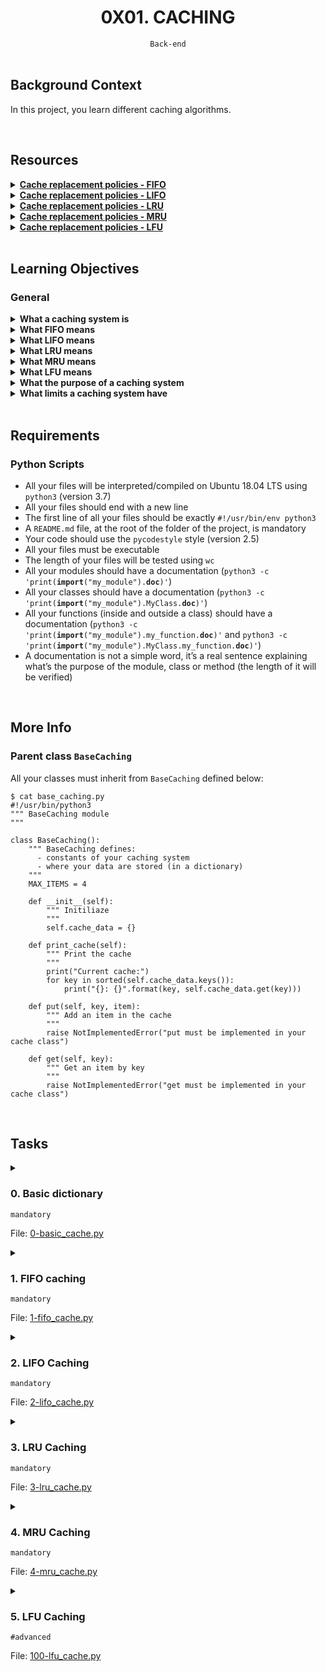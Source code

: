 <h1 align="center"><b>0X01. CACHING</b></h1>
<div align="center"><code>Back-end</code></div>

<!-- <br>
<hr>
<h3><a href=>Notes</a></h3>
<hr> -->


<!--==================================================-->
<br>

## Background Context
In this project, you learn different caching algorithms. 


<!--==================================================-->
<br>

## Resources
<details>
<summary><b><a href="https://en.wikipedia.org/wiki/Cache_replacement_policies#First_In_First_Out_%28FIFO%29">Cache replacement policies - FIFO</a></b></summary><br>


<br><p align="center">※※※※※※※※※※※※</p><br>
</details>


<details>
<summary><b><a href="https://en.wikipedia.org/wiki/Cache_replacement_policies#Last_In_First_Out_%28LIFO%29">Cache replacement policies - LIFO</a></b></summary><br>


<br><p align="center">※※※※※※※※※※※※</p><br>
</details>


<details>
<summary><b><a href="https://en.wikipedia.org/wiki/Cache_replacement_policies#Least_Recently_Used_%28LRU%29">Cache replacement policies - LRU</a></b></summary><br>


<br><p align="center">※※※※※※※※※※※※</p><br>
</details>


<details>
<summary><b><a href="https://en.wikipedia.org/wiki/Cache_replacement_policies#Most_Recently_Used_%28MRU%29Q">Cache replacement policies - MRU</a></b></summary><br>


<br><p align="center">※※※※※※※※※※※※</p><br>
</details>


<details>
<summary><b><a href="en.wikipedia.org/wiki/Cache_replacement_policies#Least-Frequently_Used_%28LFU%29">Cache replacement policies - LFU</a></b></summary><br>


<br><p align="center">※※※※※※※※※※※※</p><br>
</details>



<!--==================================================-->
<br>

## Learning Objectives
<h3>General</h3>

<details>
<summary><b><a href=" "> </a>What a caching system is</b></summary><br>

A caching system is a mechanism for temporarily storing copies of data to reduce the time and resources required to retrieve it. The primary purpose of caching is to improve performance and efficiency by reducing latency and the load on a primary data source, such as a database or an external API.

### Example Scenario: Web Application

Consider a web application that serves dynamic content from a database. Without caching, each user request would require a query to the database, leading to high latency and significant load on the database server. By implementing a caching system, the application can store the results of common queries in memory. When a user makes a request, the application first checks the cache:

1. **Cache Hit**: If the requested data is found in the cache, it is returned immediately, resulting in faster response times and reduced load on the database.
2. **Cache Miss**: If the data is not in the cache, the application queries the database, returns the data to the user, and stores a copy in the cache for future requests.

### How a Caching System Works

1. **Cache Storage**: A cache is typically stored in fast-access memory (RAM) or on a fast-access disk. This allows for quick retrieval of data.
2. **Cache Keys**: Data is stored in the cache using a key-value pair system. The key is a unique identifier for the data, and the value is the actual data being cached.
3. **Cache Population**: Data can be added to the cache in several ways:
   - **Read-Through**: Data is fetched from the primary source and placed in the cache on the first request.
   - **Write-Through**: Data is written to both the cache and the primary data source simultaneously.
   - **Lazy Loading**: Data is only added to the cache when it is requested and not found in the cache.
4. **Cache Expiration**: Cached data is usually set to expire after a certain period to ensure that stale data is not served. This can be managed using time-to-live (TTL) settings.
5. **Cache Eviction**: When the cache reaches its storage limit, some data needs to be removed. Eviction policies determine which data is removed, such as Least Recently Used (LRU), First In First Out (FIFO), or Least Frequently Used (LFU).

### Benefits of a Caching System

1. **Improved Performance**: By storing frequently accessed data in a fast-access location, a cache reduces the time it takes to retrieve data.
2. **Reduced Load on Primary Data Source**: Caching reduces the number of requests to the primary data source, which can prevent it from becoming a bottleneck.
3. **Cost Efficiency**: For applications that rely on external services or databases, caching can reduce costs associated with data access and transfer.
4. **Scalability**: Caching can help applications scale more efficiently by handling increased loads without proportionally increasing the load on the primary data source.

### Types of Caches

1. **Memory Cache**: Stores data in RAM for fast access. Examples include Redis and Memcached.
2. **Disk Cache**: Stores data on disk when RAM is insufficient. Examples include local browser caches and disk-based caching solutions.
3. **Distributed Cache**: A cache that spans multiple servers, allowing for scalable and highly available caching. Examples include AWS ElastiCache and Apache Ignite.
4. **Application Cache**: Specific to individual applications, such as in-memory caches within a web server or client-side caches in a browser.

### Common Use Cases

- **Web Browsers**: Caching web pages, images, and scripts to reduce load times.
- **Web Applications**: Caching database query results to reduce database load.
- **Content Delivery Networks (CDNs)**: Caching static assets like images, videos, and stylesheets at edge locations to reduce latency.
- **APIs**: Caching API responses to improve response times and reduce load on the API servers.

By using caching effectively, systems can deliver faster response times, handle higher loads, and operate more cost-effectively.

<br><p align="center">※※※※※※※※※※※※</p><br>
</details>


<details>
<summary><b><a href=" "> </a>What FIFO means </b></summary><br>

FIFO stands for "First In, First Out." It is a method of organizing and manipulating data relative to time and prioritization. In the context of data structures, queue management, and caching systems, FIFO operates on the principle that the first element added (the "first in") will be the first one to be removed (the "first out").

### Key Concepts of FIFO

1. **Order of Operations**: Elements are processed in the exact order they were added. This is similar to a line of people waiting for service, where the person who arrives first is served first.
2. **Use in Data Structures**: FIFO is a fundamental principle behind queue data structures. In a queue, elements are enqueued at the back and dequeued from the front.
3. **Cache Eviction Policy**: In caching systems, a FIFO eviction policy means that when the cache is full and needs to make room for new data, it removes the oldest data (the first one that was added) to free up space.

### Applications of FIFO

1. **Queue Data Structure**:
   - **Enqueue Operation**: Adding an element to the back of the queue.
   - **Dequeue Operation**: Removing an element from the front of the queue.
   - Example: Handling tasks in a print queue where the first document sent to the printer is printed first.

2. **Scheduling and Task Management**:
   - Used in operating systems for task scheduling where the first task that arrives is executed first.
   - Example: Round-robin scheduling in CPU task management.

3. **Network Buffers**:
   - Managing data packets in network routers where packets are processed in the order they arrive.
   - Example: Buffering video streaming where data packets are played in the order they are received to ensure smooth playback.

4. **Cache Eviction**:
   - In a caching system, when new data needs to be added but the cache is full, the oldest data (first added) is evicted to make room.
   - Example: Simple caching mechanisms where the cache does not prioritize frequently accessed data but rather maintains a straightforward order of entry.

### Example of FIFO in Python

Here’s a simple example of how FIFO can be implemented using a queue in Python:

```python
from collections import deque

# Create a FIFO queue
fifo_queue = deque()

# Enqueue elements
fifo_queue.append('first')
fifo_queue.append('second')
fifo_queue.append('third')

# Dequeue elements
print(fifo_queue.popleft())  # Outputs: 'first'
print(fifo_queue.popleft())  # Outputs: 'second'
print(fifo_queue.popleft())  # Outputs: 'third'
```

In this example, elements are added to the back of the queue and removed from the front, maintaining the FIFO order.

### Benefits of FIFO

1. **Predictability**: Ensures that operations are handled in a predictable manner.
2. **Fairness**: Each element gets processed in the order it was added, preventing starvation of older elements.
3. **Simplicity**: Easy to implement and understand, making it a practical choice for many applications.

<br><p align="center">※※※※※※※※※※※※</p><br>

A `deque` (short for "double-ended queue") is a data structure that allows insertion and removal of elements from both ends, making it more flexible than a standard queue or stack. In Python, the `deque` class is part of the `collections` module and provides an efficient way to handle such operations.

### Key Features of `deque`

1. **Double-Ended Operations**: You can append and pop elements from both ends (left and right).
2. **Efficient O(1) Operations**: Most operations, such as appending and popping from either end, are O(1) time complexity.
3. **Thread-Safe**: The `deque` implementation in Python is thread-safe for appends and pops, which means it can be used safely in multi-threaded applications without the need for additional locks.

### Common Methods

- **Appending Elements**:
  - `append(x)`: Adds `x` to the right end.
  - `appendleft(x)`: Adds `x` to the left end.
  
- **Removing Elements**:
  - `pop()`: Removes and returns an element from the right end.
  - `popleft()`: Removes and returns an element from the left end.

- **Accessing Elements**:
  - `extend(iterable)`: Extends the deque by appending elements from the iterable to the right end.
  - `extendleft(iterable)`: Extends the deque by appending elements from the iterable to the left end (note that the order of elements will be reversed).

- **Other Useful Methods**:
  - `clear()`: Removes all elements from the deque.
  - `rotate(n)`: Rotates the deque `n` steps to the right. If `n` is negative, rotates to the left.
  - `maxlen`: An optional parameter that sets a maximum size for the deque. If the deque is full and new items are added, the oldest items are removed.

### Example Usage of `deque`

```python
from collections import deque

# Create a deque
d = deque()

# Append elements to the right end
d.append('a')
d.append('b')
d.append('c')
print(d)  # Outputs: deque(['a', 'b', 'c'])

# Append elements to the left end
d.appendleft('x')
d.appendleft('y')
print(d)  # Outputs: deque(['y', 'x', 'a', 'b', 'c'])

# Pop elements from the right end
print(d.pop())  # Outputs: 'c'
print(d)  # Outputs: deque(['y', 'x', 'a', 'b'])

# Pop elements from the left end
print(d.popleft())  # Outputs: 'y'
print(d)  # Outputs: deque(['x', 'a', 'b'])

# Extend the deque with an iterable from the right end
d.extend(['d', 'e', 'f'])
print(d)  # Outputs: deque(['x', 'a', 'b', 'd', 'e', 'f'])

# Extend the deque with an iterable from the left end
d.extendleft(['u', 'v', 'w'])
print(d)  # Outputs: deque(['w', 'v', 'u', 'x', 'a', 'b', 'd', 'e', 'f'])

# Rotate the deque to the right by 3 steps
d.rotate(3)
print(d)  # Outputs: deque(['d', 'e', 'f', 'w', 'v', 'u', 'x', 'a', 'b'])

# Rotate the deque to the left by 2 steps
d.rotate(-2)
print(d)  # Outputs: deque(['f', 'w', 'v', 'u', 'x', 'a', 'b', 'd', 'e'])
```

### Use Cases

1. **Queue and Stack Implementations**: `deque` can be used to implement both queues (FIFO) and stacks (LIFO) efficiently.
2. **Sliding Window**: Useful in algorithms that require a sliding window, like moving averages or max/min calculations over a range.
3. **Buffer Management**: Ideal for scenarios requiring a fixed-size buffer, like keeping the last `n` items seen.
4. **Task Scheduling**: Can be used to manage tasks where new tasks can be added and old tasks can be completed from both ends.

<br><p align="center">※※※※※※※※※※※※</p><br>
</details>


<details>
<summary><b><a href=" "> </a>What LIFO means</b></summary><br>

LIFO stands for "Last In, First Out." It is a method of organizing and manipulating data based on the principle that the last element added to the structure is the first one to be removed. This concept is commonly used in stacks, a fundamental data structure in computer science.

### Key Concepts of LIFO

1. **Order of Operations**: Elements are processed in reverse order of their addition. The most recently added element is the first to be removed.
2. **Use in Data Structures**: LIFO is the underlying principle of stack data structures. In a stack, elements are pushed onto the top and popped from the top.
3. **Cache Eviction Policy**: In caching systems, a LIFO eviction policy means that when the cache needs to remove data to make room for new data, the most recently added data is removed first.

### Applications of LIFO

1. **Stack Data Structure**:
   - **Push Operation**: Adds an element to the top of the stack.
   - **Pop Operation**: Removes and returns the element from the top of the stack.
   - **Peek Operation**: Returns the element at the top of the stack without removing it.
   - Example: Undo functionality in text editors where the most recent action is the first to be undone.

2. **Function Call Management**:
   - Used in managing function calls and recursion. The last function called is the first to return.
   - Example: Call stack in programming languages to keep track of function calls and local variables.

3. **Browser History**:
   - Maintaining the browsing history where the last visited page is the first one to be popped back.
   - Example: Navigating backward through browser history.

### Example of LIFO in Python using a Stack

Here's how you can implement a simple stack using a list in Python:

```python
# Create a stack
stack = []

# Push elements onto the stack
stack.append('first')
stack.append('second')
stack.append('third')

# Pop elements from the stack
print(stack.pop())  # Outputs: 'third'
print(stack.pop())  # Outputs: 'second'
print(stack.pop())  # Outputs: 'first'
```

In this example, elements are added to the end of the list (top of the stack) and removed from the end, maintaining the LIFO order.

### Benefits of LIFO

1. **Simplicity**: The LIFO principle is easy to understand and implement.
2. **Efficient Memory Use**: Stacks typically use memory efficiently because they don't require reordering of elements.
3. **Reversibility**: Allows for easy reversibility of actions, making it useful for undo mechanisms.

<br><p align="center">※※※※※※※※※※※※</p><br>
</details>


<details>
<summary><b><a href=" "> </a>What LRU means</b></summary><br>

LRU stands for "Least Recently Used." It is a cache eviction policy that removes the least recently used items first when the cache reaches its capacity and needs to make room for new items. The idea is that items that haven't been used recently are less likely to be used in the near future, so they are the best candidates for removal.

### Key Concepts of LRU

1. **Recency of Use**: Items are tracked based on when they were last accessed or used. The least recently accessed item is the one that gets evicted first.
2. **Cache Management**: LRU is commonly used in cache management to maintain a balance between keeping frequently accessed items readily available and evicting less important items.

### How LRU Works

1. **Tracking Usage**: The cache keeps track of the order in which items are accessed. This can be done using various data structures like linked lists combined with hash maps.
2. **Updating Access Order**: Whenever an item is accessed (read or written), it is moved to the most recently used position.
3. **Eviction**: When the cache reaches its capacity, the item that is the least recently used is evicted to make room for new items.

### Example Implementation

In Python, LRU can be implemented using the `OrderedDict` from the `collections` module, which maintains the order of items based on insertion and allows reordering.

Here's a basic example of an LRU cache:

```python
from collections import OrderedDict

class LRUCache:
    def __init__(self, capacity: int):
        self.cache = OrderedDict()
        self.capacity = capacity

    def get(self, key: int) -> int:
        if key not in self.cache:
            return -1
        # Move the accessed item to the end to show that it was recently used
        self.cache.move_to_end(key)
        return self.cache[key]

    def put(self, key: int, value: int) -> None:
        if key in self.cache:
            # Remove the old value
            del self.cache[key]
        elif len(self.cache) >= self.capacity:
            # Remove the first (least recently used) item
            self.cache.popitem(last=False)
        # Insert the item as the most recently used one
        self.cache[key] = value

# Example usage
lru_cache = LRUCache(2)
lru_cache.put(1, 1)
lru_cache.put(2, 2)
print(lru_cache.get(1))  # Outputs: 1
lru_cache.put(3, 3)      # Evicts key 2
print(lru_cache.get(2))  # Outputs: -1 (not found)
lru_cache.put(4, 4)      # Evicts key 1
print(lru_cache.get(1))  # Outputs: -1 (not found)
print(lru_cache.get(3))  # Outputs: 3
print(lru_cache.get(4))  # Outputs: 4
```

In this example, the `LRUCache` class:
- Uses an `OrderedDict` to maintain the order of elements based on their access.
- Implements the `get` method to retrieve an item and mark it as recently used.
- Implements the `put` method to add a new item, evicting the least recently used item if necessary.

### Benefits of LRU

1. **Efficient Use of Cache**: By evicting the least recently used items, LRU helps keep frequently accessed data in the cache.
2. **Improved Performance**: Reduces the likelihood of cache misses for recently accessed items, improving overall performance.
3. **Simplicity**: LRU is relatively straightforward to implement and understand compared to more complex cache eviction policies.

### Applications of LRU

1. **Web Browsers**: Caching web pages, images, and scripts so that recently accessed content is readily available.
2. **Operating Systems**: Managing the memory cache for file systems and virtual memory, ensuring that recently accessed data is kept in RAM.
3. **Databases**: Implementing LRU for query result caching to improve response times for frequently run queries.
4. **Content Delivery Networks (CDNs)**: Caching content closer to the user to reduce latency and improve load times.

<br><p align="center">※※※※※※※※※※※※</p><br>
</details>


<details>
<summary><b><a href=" "> </a>What MRU means</b></summary><br>

MRU stands for "Most Recently Used." It is a cache eviction policy that removes the most recently used items first when the cache needs to free up space. The idea behind MRU is that the most recently accessed items are less likely to be needed again in the near future, which can be useful in specific scenarios where access patterns exhibit this behavior.

### Key Concepts of MRU

1. **Recency of Use**: Items are tracked based on their most recent access. The most recently accessed item is the one that gets evicted first.
2. **Cache Management**: MRU is used in cache management to handle situations where it is beneficial to remove items that were recently accessed.

### How MRU Works

1. **Tracking Usage**: The cache keeps track of the order in which items are accessed, with a focus on the most recent accesses.
2. **Updating Access Order**: Whenever an item is accessed (read or written), it is marked as the most recently used.
3. **Eviction**: When the cache reaches its capacity, the item that is the most recently used is evicted to make room for new items.

### Example Implementation

While MRU is less common than other caching policies like LRU, it can be implemented using similar data structures. Here's a basic example of how MRU can be implemented in Python using a combination of a list and a dictionary:

```python
class MRUCache:
    def __init__(self, capacity: int):
        self.cache = {}
        self.capacity = capacity
        self.recently_used = []

    def get(self, key: int) -> int:
        if key not in self.cache:
            return -1
        # Move the accessed item to the end to show that it was recently used
        self.recently_used.remove(key)
        self.recently_used.append(key)
        return self.cache[key]

    def put(self, key: int, value: int) -> None:
        if key in self.cache:
            # Update the value and move the item to the end
            self.cache[key] = value
            self.recently_used.remove(key)
        elif len(self.cache) >= self.capacity:
            # Evict the most recently used item
            mru_key = self.recently_used.pop()
            del self.cache[mru_key]
        # Insert the item as the most recently used one
        self.cache[key] = value
        self.recently_used.append(key)

# Example usage
mru_cache = MRUCache(2)
mru_cache.put(1, 1)
mru_cache.put(2, 2)
print(mru_cache.get(1))  # Outputs: 1
mru_cache.put(3, 3)      # Evicts key 1 (most recently used)
print(mru_cache.get(2))  # Outputs: -1 (not found)
print(mru_cache.get(3))  # Outputs: 3
mru_cache.put(4, 4)      # Evicts key 3 (most recently used)
print(mru_cache.get(3))  # Outputs: -1 (not found)
print(mru_cache.get(4))  # Outputs: 4
```

In this example, the `MRUCache` class:
- Uses a dictionary (`cache`) to store key-value pairs.
- Uses a list (`recently_used`) to keep track of the order of accesses.
- Implements the `get` method to retrieve an item and update its access order.
- Implements the `put` method to add a new item and evict the most recently used item if necessary.

### Benefits of MRU

1. **Handling Specific Access Patterns**: MRU can be beneficial in scenarios where the most recently accessed items are less likely to be reused soon, such as in certain types of algorithms or data processing tasks.
2. **Predictable Eviction**: Provides a clear and predictable method for deciding which items to evict from the cache.

### Applications of MRU

MRU is not as commonly used as LRU or FIFO but can be useful in specific scenarios where the access pattern justifies its use:

1. **Data Processing**: In some data processing tasks, the most recently processed data may not need to be retained, making MRU a suitable eviction policy.
2. **Algorithmic Cache Management**: Certain algorithms might benefit from MRU when recent access patterns suggest that the most recently used data is less valuable.

<br><p align="center">※※※※※※※※※※※※</p><br>
</details>


<details>
<summary><b><a href=" "> </a>What LFU means</b></summary><br>

LFU stands for "Least Frequently Used." It is a cache eviction policy that removes the least frequently accessed items first when the cache needs to free up space. The idea behind LFU is that items that have been accessed the least number of times are less likely to be needed again in the near future, making them suitable candidates for eviction.

### Key Concepts of LFU

1. **Frequency of Access**: Items are tracked based on how often they are accessed. The least frequently accessed item is the one that gets evicted first.
2. **Cache Management**: LFU is used in cache management to maintain a balance between keeping frequently accessed items readily available and evicting less important items.

### How LFU Works

1. **Tracking Access Frequency**: The cache keeps track of how many times each item has been accessed. This can be done using various data structures such as dictionaries to count accesses.
2. **Eviction**: When the cache reaches its capacity, the item with the lowest access frequency is evicted to make room for new items.

### Example Implementation

Here’s a basic example of how LFU can be implemented in Python using a combination of dictionaries to track item values and their access frequencies:

```python
from collections import defaultdict

class LFUCache:
    def __init__(self, capacity: int):
        self.capacity = capacity
        self.cache = {}  # Stores the key-value pairs
        self.freq = defaultdict(int)  # Stores the access frequency of each key
        self.least_freq = defaultdict(list)  # Stores the keys with the same frequency
        self.min_freq = 0

    def _update(self, key: int):
        # Update the frequency of the accessed key
        freq = self.freq[key]
        self.least_freq[freq].remove(key)
        if not self.least_freq[freq]:
            if self.min_freq == freq:
                self.min_freq += 1
            del self.least_freq[freq]
        self.freq[key] += 1
        self.least_freq[freq + 1].append(key)

    def get(self, key: int) -> int:
        if key not in self.cache:
            return -1
        self._update(key)
        return self.cache[key]

    def put(self, key: int, value: int) -> None:
        if self.capacity == 0:
            return
        if key in self.cache:
            self.cache[key] = value
            self._update(key)
        else:
            if len(self.cache) >= self.capacity:
                # Evict the least frequently used item
                lfu_key = self.least_freq[self.min_freq].pop(0)
                if not self.least_freq[self.min_freq]:
                    del self.least_freq[self.min_freq]
                del self.cache[lfu_key]
                del self.freq[lfu_key]
            self.cache[key] = value
            self.freq[key] = 1
            self.min_freq = 1
            self.least_freq[1].append(key)

# Example usage
lfu_cache = LFUCache(2)
lfu_cache.put(1, 1)
lfu_cache.put(2, 2)
print(lfu_cache.get(1))  # Outputs: 1
lfu_cache.put(3, 3)      # Evicts key 2 (least frequently used)
print(lfu_cache.get(2))  # Outputs: -1 (not found)
print(lfu_cache.get(3))  # Outputs: 3
lfu_cache.put(4, 4)      # Evicts key 1 (least frequently used)
print(lfu_cache.get(1))  # Outputs: -1 (not found)
print(lfu_cache.get(3))  # Outputs: 3
print(lfu_cache.get(4))  # Outputs: 4
```

In this example, the `LFUCache` class:
- Uses a dictionary (`cache`) to store key-value pairs.
- Uses a dictionary (`freq`) to track the access frequency of each key.
- Uses a dictionary (`least_freq`) to maintain lists of keys with the same frequency.
- Implements the `get` method to retrieve an item and update its access frequency.
- Implements the `put` method to add a new item and evict the least frequently used item if necessary.

### Benefits of LFU

1. **Efficient Use of Cache**: By evicting the least frequently used items, LFU helps keep frequently accessed data in the cache.
2. **Improved Performance**: Reduces the likelihood of cache misses for frequently accessed items, improving overall performance.
3. **Fairness**: Ensures that frequently accessed items remain in the cache longer, providing a fair and balanced approach to cache management.

### Applications of LFU

1. **Database Caching**: Used in databases to keep frequently queried data in memory for quick access.
2. **Content Delivery Networks (CDNs)**: Caching popular content closer to the user to reduce latency and improve load times.
3. **Operating Systems**: Managing memory cache for file systems and virtual memory, ensuring that frequently accessed data is kept in RAM.
4. **Web Browsers**: Caching web pages, images, and scripts so that frequently accessed content is readily available.

<br><p align="center">※※※※※※※※※※※※</p><br>
</details>


<details>
<summary><b><a href=" "> </a>What the purpose of a caching system</b></summary><br>

A caching system is designed to improve the performance and efficiency of computer systems by temporarily storing copies of frequently accessed data. The primary purpose of a caching system is to reduce the time and resources required to retrieve data, thereby speeding up access and improving overall system performance. Here are some key purposes and benefits of a caching system:

### Key Purposes of a Caching System

1. **Performance Improvement**:
   - **Speed Up Data Retrieval**: Caching stores data closer to where it is needed, reducing the time it takes to access that data. This is especially important for data that is accessed frequently.
   - **Reduce Latency**: By storing copies of data in a cache, the latency involved in fetching data from a slower storage medium (like a hard drive or a remote server) is minimized.

2. **Reduce Load on Backend Systems**:
   - **Minimize Resource Usage**: Caching reduces the load on databases, servers, and other backend systems by serving data from the cache instead of querying the backend repeatedly.
   - **Scalability**: Helps systems handle more concurrent users and higher traffic volumes without requiring a proportional increase in backend resources.

3. **Improve Availability and Reliability**:
   - **Fault Tolerance**: In case of temporary backend failures or network issues, data can still be served from the cache, improving system reliability and availability.
   - **Backup for Slow or Intermittent Connections**: Caching provides a buffer for scenarios where the connection to the primary data source is slow or unreliable.

4. **Cost Efficiency**:
   - **Reduce Operational Costs**: By decreasing the load on backend systems, caching can reduce operational costs associated with data retrieval and processing.
   - **Optimize Resource Utilization**: Efficient use of caching can help optimize the utilization of system resources, leading to cost savings.

5. **User Experience**:
   - **Enhanced User Experience**: Faster data access leads to smoother and more responsive applications, improving user satisfaction and experience.
   - **Reduced Wait Times**: Users experience less waiting time for data to load, leading to a more seamless interaction with the application.

<br><p align="center">※※※※※※※※※※※※</p><br>
</details>


<details>
<summary><b><a href=" "> </a>What limits a caching system have</b></summary><br>

Caching systems, while highly beneficial for improving performance and efficiency, come with several limitations and challenges. Understanding these limitations is crucial for designing and implementing an effective caching strategy. Here are some key limitations of caching systems:

### 1. **Cache Invalidation**
- **Staleness of Data**: Cached data can become outdated if the underlying data changes. Managing cache invalidation (the process of updating or removing outdated cache entries) is complex and crucial for maintaining data consistency.
- **Consistency Issues**: Ensuring that the cache and the underlying data source remain in sync can be challenging, especially in distributed systems.

### 2. **Limited Cache Size**
- **Storage Constraints**: Caches have limited storage capacity. When the cache is full, new data requires eviction of existing data, which can lead to the eviction of data that might soon be needed again (cache thrashing).
- **Optimal Size Determination**: Determining the optimal cache size is not always straightforward and depends on the specific workload and access patterns.

### 3. **Cache Misses**
- **Cold Start**: Initially, the cache is empty, resulting in a period of cache misses until it is populated with frequently accessed data.
- **Compulsory Misses**: These occur when data is accessed for the first time and is not yet in the cache.

### 4. **Complexity in Cache Management**
- **Implementation Complexity**: Implementing an efficient caching mechanism involves complex algorithms and data structures, such as LRU (Least Recently Used), LFU (Least Frequently Used), and others.
- **Maintenance Overhead**: Regularly updating and maintaining the cache system can add overhead and complexity to the system.

### 5. **Cache Coherence in Distributed Systems**
- **Synchronization**: In distributed systems, maintaining cache coherence (ensuring all nodes have consistent data) can be challenging and requires additional synchronization mechanisms.
- **Latency and Network Overhead**: Synchronizing caches across distributed systems can introduce latency and increase network traffic.

### 6. **Resource Overhead**
- **Memory Usage**: Caching consumes additional memory resources, which might be limited, especially in environments with constrained resources.
- **Processing Overhead**: Managing the cache (e.g., updating access frequencies, handling evictions) introduces processing overhead that can impact system performance.

### 7. **Security and Privacy Concerns**
- **Sensitive Data**: Caching sensitive data can pose security risks if the cache is not properly secured. Unauthorized access to the cache can lead to data breaches.
- **Data Exposure**: Cached data might be exposed to unauthorized users if proper access controls are not implemented.

### 8. **Scalability Issues**
- **Scaling Challenges**: As the system scales, managing the cache efficiently becomes more difficult. Ensuring the cache scales appropriately with the system's demands requires careful planning and architecture.
- **Hot Spots**: Frequently accessed cache entries can become "hot spots," leading to contention and performance bottlenecks.

### 9. **Write-Through vs. Write-Back Policies**
- **Write-Through**: Every write operation goes through to the cache and the underlying data store simultaneously. This ensures data consistency but can slow down write operations.
- **Write-Back**: Write operations are initially made to the cache and only periodically written back to the underlying data store. This improves write performance but can lead to data loss or inconsistencies if the cache fails before the data is written back.

### 10. **Load Balancing**
- **Uneven Load Distribution**: In a distributed caching system, uneven load distribution can occur, where some cache nodes handle more requests than others, leading to inefficiencies.

### Example Scenario: Web Application with Inconsistent Data

Consider a web application that caches user profile data to improve response times. If a user updates their profile, the application must ensure that the cached profile data is updated or invalidated. If the cache is not properly managed, other users might see outdated profile information, leading to a poor user experience.

### Mitigating Cache Limitations

To mitigate these limitations, consider the following strategies:
- **Implement Effective Cache Invalidation**: Use appropriate cache invalidation strategies to keep cached data up-to-date.
- **Monitor and Adjust Cache Size**: Regularly monitor cache performance and adjust the cache size and eviction policies based on access patterns.
- **Use Distributed Caching Solutions**: Employ distributed caching solutions that can scale with your application and provide mechanisms for cache coherence.
- **Secure the Cache**: Implement robust security measures to protect sensitive cached data from unauthorized access.
- **Balance Load**: Use load balancing techniques to evenly distribute requests across cache nodes.

<br><p align="center">※※※※※※※※※※※※</p><br>
</details>



<!--==================================================-->
<br>

## Requirements
<h3>Python Scripts</h3>

- All your files will be interpreted/compiled on Ubuntu 18.04 LTS using <code>python3</code> (version 3.7)
- All your files should end with a new line
- The first line of all your files should be exactly <code>#!/usr/bin/env python3</code>
- A <code>README.md</code> file, at the root of the folder of the project, is mandatory
- Your code should use the <code>pycodestyle</code> style (version 2.5)
- All your files must be executable
- The length of your files will be tested using <code>wc</code>
- All your modules should have a documentation (<code>python3 -c 'print(__import__("my_module").__doc__)'</code>)
- All your classes should have a documentation (<code>python3 -c 'print(__import__("my_module").MyClass.__doc__)'</code>)
- All your functions (inside and outside a class) should have a documentation (<code>python3 -c 'print(__import__("my_module").my_function.__doc__)'</code> and <code>python3 -c 'print(__import__("my_module").MyClass.my_function.__doc__)'</code>)
- A documentation is not a simple word, it’s a real sentence explaining what’s the purpose of the module, class or method (the length of it will be verified)

<!--==================================================-->
<br>

## More Info
<h3>Parent class <code>BaseCaching</code></h3>

All your classes must inherit from <code>BaseCaching</code> defined below:

<pre><code>$ cat base_caching.py
#!/usr/bin/python3
""" BaseCaching module
"""

class BaseCaching():
    """ BaseCaching defines:
      - constants of your caching system
      - where your data are stored (in a dictionary)
    """
    MAX_ITEMS = 4

    def __init__(self):
        """ Initiliaze
        """
        self.cache_data = {}

    def print_cache(self):
        """ Print the cache
        """
        print("Current cache:")
        for key in sorted(self.cache_data.keys()):
            print("{}: {}".format(key, self.cache_data.get(key)))

    def put(self, key, item):
        """ Add an item in the cache
        """
        raise NotImplementedError("put must be implemented in your cache class")

    def get(self, key):
        """ Get an item by key
        """
        raise NotImplementedError("get must be implemented in your cache class")
</code></pre>


<!--==================================================-->
<br>

## Tasks
<details>
<summary>

### 0. Basic dictionary
`mandatory`

File: [0-basic_cache.py]()
</summary>

<p>Create a class <code>BasicCache</code> that inherits from <code>BaseCaching</code> and is a caching system:</p>

<ul>
<li>You must use <code>self.cache_data</code> - dictionary from the parent class <code>BaseCaching</code></li>
<li>This caching system doesn’t have limit</li>
<li><code>def put(self, key, item):</code>
<ul>
<li>Must assign to the dictionary <code>self.cache_data</code> the <code>item</code> value for the key <code>key</code>.</li>
<li>If <code>key</code> or <code>item</code> is <code>None</code>, this method should not do anything.</li>
</ul></li>
<li><code>def get(self, key):</code>
<ul>
<li>Must return the value in <code>self.cache_data</code> linked to <code>key</code>.</li>
<li>If <code>key</code> is <code>None</code> or if the <code>key</code> doesn’t exist in <code>self.cache_data</code>, return <code>None</code>.</li>
</ul></li>
</ul>

<pre><code>guillaume@ubuntu:~/0x01$ cat 0-main.py
#!/usr/bin/python3
""" 0-main """
BasicCache = __import__('0-basic_cache').BasicCache

my_cache = BasicCache()
my_cache.print_cache()
my_cache.put("A", "Hello")
my_cache.put("B", "World")
my_cache.put("C", "Holberton")
my_cache.print_cache()
print(my_cache.get("A"))
print(my_cache.get("B"))
print(my_cache.get("C"))
print(my_cache.get("D"))
my_cache.print_cache()
my_cache.put("D", "School")
my_cache.put("E", "Battery")
my_cache.put("A", "Street")
my_cache.print_cache()
print(my_cache.get("A"))

guillaume@ubuntu:~/0x01$ ./0-main.py
Current cache:
Current cache:
A: Hello
B: World
C: Holberton
Hello
World
Holberton
None
Current cache:
A: Hello
B: World
C: Holberton
Current cache:
A: Street
B: World
C: Holberton
D: School
E: Battery
Street
guillaume@ubuntu:~/0x01$ 
</code></pre>


</details>

<details>
<summary>

### 1. FIFO caching
`mandatory`

File: [1-fifo_cache.py]()
</summary>

<p>Create a class <code>FIFOCache</code> that inherits from <code>BaseCaching</code> and is a caching system:</p>

<ul>
<li>You must use <code>self.cache_data</code> - dictionary from the parent class <code>BaseCaching</code></li>
<li>You can overload <code>def __init__(self):</code> but don’t forget to call the parent init: <code>super().__init__()</code></li>
<li><code>def put(self, key, item):</code>
<ul>
<li>Must assign to the dictionary <code>self.cache_data</code> the <code>item</code> value for the key <code>key</code>.</li>
<li>If <code>key</code> or <code>item</code> is <code>None</code>, this method should not do anything.</li>
<li>If the number of items in <code>self.cache_data</code> is higher that <code>BaseCaching.MAX_ITEMS</code>:

<ul>
<li>you must discard the first item put in cache (FIFO algorithm)</li>
<li>you must print <code>DISCARD:</code> with the <code>key</code> discarded and following by a new line </li>
</ul></li>
</ul></li>
<li><code>def get(self, key):</code>
<ul>
<li>Must return the value in <code>self.cache_data</code> linked to <code>key</code>.</li>
<li>If <code>key</code> is <code>None</code> or if the <code>key</code> doesn’t exist in <code>self.cache_data</code>, return <code>None</code>.</li>
</ul></li>
</ul>

<pre><code>guillaume@ubuntu:~/0x01$ cat 1-main.py
#!/usr/bin/python3
""" 1-main """
FIFOCache = __import__('1-fifo_cache').FIFOCache

my_cache = FIFOCache()
my_cache.put("A", "Hello")
my_cache.put("B", "World")
my_cache.put("C", "Holberton")
my_cache.put("D", "School")
my_cache.print_cache()
my_cache.put("E", "Battery")
my_cache.print_cache()
my_cache.put("C", "Street")
my_cache.print_cache()
my_cache.put("F", "Mission")
my_cache.print_cache()

guillaume@ubuntu:~/0x01$ ./1-main.py
Current cache:
A: Hello
B: World
C: Holberton
D: School
DISCARD: A
Current cache:
B: World
C: Holberton
D: School
E: Battery
Current cache:
B: World
C: Street
D: School
E: Battery
DISCARD: B
Current cache:
C: Street
D: School
E: Battery
F: Mission
guillaume@ubuntu:~/0x01$ 
</code></pre>


</details>

<details>
<summary>

### 2. LIFO Caching
`mandatory`

File: [2-lifo_cache.py]()
</summary>

<p>Create a class <code>LIFOCache</code> that inherits from <code>BaseCaching</code> and is a caching system:</p>

<ul>
<li>You must use <code>self.cache_data</code> - dictionary from the parent class <code>BaseCaching</code></li>
<li>You can overload <code>def __init__(self):</code> but don’t forget to call the parent init: <code>super().__init__()</code></li>
<li><code>def put(self, key, item):</code>
<ul>
<li>Must assign to the dictionary <code>self.cache_data</code> the <code>item</code> value for the key <code>key</code>.</li>
<li>If <code>key</code> or <code>item</code> is <code>None</code>, this method should not do anything.</li>
<li>If the number of items in <code>self.cache_data</code> is higher that <code>BaseCaching.MAX_ITEMS</code>:

<ul>
<li>you must discard the last item put in cache (LIFO algorithm)</li>
<li>you must print <code>DISCARD:</code> with the <code>key</code> discarded and following by a new line </li>
</ul></li>
</ul></li>
<li><code>def get(self, key):</code>
<ul>
<li>Must return the value in <code>self.cache_data</code> linked to <code>key</code>.</li>
<li>If <code>key</code> is <code>None</code> or if the <code>key</code> doesn’t exist in <code>self.cache_data</code>, return <code>None</code>.</li>
</ul></li>
</ul>

<pre><code>guillaume@ubuntu:~/0x01$ cat 2-main.py
#!/usr/bin/python3
""" 2-main """
LIFOCache = __import__('2-lifo_cache').LIFOCache

my_cache = LIFOCache()
my_cache.put("A", "Hello")
my_cache.put("B", "World")
my_cache.put("C", "Holberton")
my_cache.put("D", "School")
my_cache.print_cache()
my_cache.put("E", "Battery")
my_cache.print_cache()
my_cache.put("C", "Street")
my_cache.print_cache()
my_cache.put("F", "Mission")
my_cache.print_cache()
my_cache.put("G", "San Francisco")
my_cache.print_cache()

guillaume@ubuntu:~/0x01$ ./2-main.py
Current cache:
A: Hello
B: World
C: Holberton
D: School
DISCARD: D
Current cache:
A: Hello
B: World
C: Holberton
E: Battery
Current cache:
A: Hello
B: World
C: Street
E: Battery
DISCARD: C
Current cache:
A: Hello
B: World
E: Battery
F: Mission
DISCARD: F
Current cache:
A: Hello
B: World
E: Battery
G: San Francisco
guillaume@ubuntu:~/0x01$ 
</code></pre>


</details>

<details>
<summary>

### 3. LRU Caching
`mandatory`

File: [3-lru_cache.py]()
</summary>

<p>Create a class <code>LRUCache</code> that inherits from <code>BaseCaching</code> and is a caching system:</p>

<ul>
<li>You must use <code>self.cache_data</code> - dictionary from the parent class <code>BaseCaching</code></li>
<li>You can overload <code>def __init__(self):</code> but don’t forget to call the parent init: <code>super().__init__()</code></li>
<li><code>def put(self, key, item):</code>
<ul>
<li>Must assign to the dictionary <code>self.cache_data</code> the <code>item</code> value for the key <code>key</code>.</li>
<li>If <code>key</code> or <code>item</code> is <code>None</code>, this method should not do anything.</li>
<li>If the number of items in <code>self.cache_data</code> is higher that <code>BaseCaching.MAX_ITEMS</code>:

<ul>
<li>you must discard the least recently used item (LRU algorithm)</li>
<li>you must print <code>DISCARD:</code> with the <code>key</code> discarded and following by a new line </li>
</ul></li>
</ul></li>
<li><code>def get(self, key):</code>
<ul>
<li>Must return the value in <code>self.cache_data</code> linked to <code>key</code>.</li>
<li>If <code>key</code> is <code>None</code> or if the <code>key</code> doesn’t exist in <code>self.cache_data</code>, return <code>None</code>.</li>
</ul></li>
</ul>

<pre><code>guillaume@ubuntu:~/0x01$ cat 3-main.py
#!/usr/bin/python3
""" 3-main """
LRUCache = __import__('3-lru_cache').LRUCache

my_cache = LRUCache()
my_cache.put("A", "Hello")
my_cache.put("B", "World")
my_cache.put("C", "Holberton")
my_cache.put("D", "School")
my_cache.print_cache()
print(my_cache.get("B"))
my_cache.put("E", "Battery")
my_cache.print_cache()
my_cache.put("C", "Street")
my_cache.print_cache()
print(my_cache.get("A"))
print(my_cache.get("B"))
print(my_cache.get("C"))
my_cache.put("F", "Mission")
my_cache.print_cache()
my_cache.put("G", "San Francisco")
my_cache.print_cache()
my_cache.put("H", "H")
my_cache.print_cache()
my_cache.put("I", "I")
my_cache.print_cache()
my_cache.put("J", "J")
my_cache.print_cache()
my_cache.put("K", "K")
my_cache.print_cache()

guillaume@ubuntu:~/0x01$ ./3-main.py
Current cache:
A: Hello
B: World
C: Holberton
D: School
World
DISCARD: A
Current cache:
B: World
C: Holberton
D: School
E: Battery
Current cache:
B: World
C: Street
D: School
E: Battery
None
World
Street
DISCARD: D
Current cache:
B: World
C: Street
E: Battery
F: Mission
DISCARD: E
Current cache:
B: World
C: Street
F: Mission
G: San Francisco
DISCARD: B
Current cache:
C: Street
F: Mission
G: San Francisco
H: H
DISCARD: C
Current cache:
F: Mission
G: San Francisco
H: H
I: I
DISCARD: F
Current cache:
G: San Francisco
H: H
I: I
J: J
DISCARD: G
Current cache:
H: H
I: I
J: J
K: K
guillaume@ubuntu:~/0x01$ 
</code></pre>


</details>

<details>
<summary>

### 4. MRU Caching
`mandatory`

File: [4-mru_cache.py]()
</summary>

<p>Create a class <code>MRUCache</code> that inherits from <code>BaseCaching</code> and is a caching system:</p>

<ul>
<li>You must use <code>self.cache_data</code> - dictionary from the parent class <code>BaseCaching</code></li>
<li>You can overload <code>def __init__(self):</code> but don’t forget to call the parent init: <code>super().__init__()</code></li>
<li><code>def put(self, key, item):</code>
<ul>
<li>Must assign to the dictionary <code>self.cache_data</code> the <code>item</code> value for the key <code>key</code>.</li>
<li>If <code>key</code> or <code>item</code> is <code>None</code>, this method should not do anything.</li>
<li>If the number of items in <code>self.cache_data</code> is higher that <code>BaseCaching.MAX_ITEMS</code>:

<ul>
<li>you must discard the most recently used item (MRU algorithm)</li>
<li>you must print <code>DISCARD:</code> with the <code>key</code> discarded and following by a new line </li>
</ul></li>
</ul></li>
<li><code>def get(self, key):</code>
<ul>
<li>Must return the value in <code>self.cache_data</code> linked to <code>key</code>.</li>
<li>If <code>key</code> is <code>None</code> or if the <code>key</code> doesn’t exist in <code>self.cache_data</code>, return <code>None</code>.</li>
</ul></li>
</ul>

<pre><code>guillaume@ubuntu:~/0x01$ cat 4-main.py
#!/usr/bin/python3
""" 4-main """
MRUCache = __import__('4-mru_cache').MRUCache

my_cache = MRUCache()
my_cache.put("A", "Hello")
my_cache.put("B", "World")
my_cache.put("C", "Holberton")
my_cache.put("D", "School")
my_cache.print_cache()
print(my_cache.get("B"))
my_cache.put("E", "Battery")
my_cache.print_cache()
my_cache.put("C", "Street")
my_cache.print_cache()
print(my_cache.get("A"))
print(my_cache.get("B"))
print(my_cache.get("C"))
my_cache.put("F", "Mission")
my_cache.print_cache()
my_cache.put("G", "San Francisco")
my_cache.print_cache()
my_cache.put("H", "H")
my_cache.print_cache()
my_cache.put("I", "I")
my_cache.print_cache()
my_cache.put("J", "J")
my_cache.print_cache()
my_cache.put("K", "K")
my_cache.print_cache()

guillaume@ubuntu:~/0x01$ ./4-main.py
Current cache:
A: Hello
B: World
C: Holberton
D: School
World
DISCARD: B
Current cache:
A: Hello
C: Holberton
D: School
E: Battery
Current cache:
A: Hello
C: Street
D: School
E: Battery
Hello
None
Street
DISCARD: C
Current cache:
A: Hello
D: School
E: Battery
F: Mission
DISCARD: F
Current cache:
A: Hello
D: School
E: Battery
G: San Francisco
DISCARD: G
Current cache:
A: Hello
D: School
E: Battery
H: H
DISCARD: H
Current cache:
A: Hello
D: School
E: Battery
I: I
DISCARD: I
Current cache:
A: Hello
D: School
E: Battery
J: J
DISCARD: J
Current cache:
A: Hello
D: School
E: Battery
K: K
guillaume@ubuntu:~/0x01$ 
</code></pre>


</details>

<details>
<summary>

### 5. LFU Caching
`#advanced`

File: [100-lfu_cache.py]()
</summary>

Create a class `LFUCache` that inherits from `BaseCaching` and is a caching system:

- You must use `self.cache_data` - dictionary from the parent class `BaseCaching`
- You can overload `def __init__(self):` but don’t forget to call the parent init: `super().__init__()`
- `def put(self, key, item):`
    - Must assign to the dictionary `self.cache_data` the `item` value for the key `key`.
    - If `key` or `item` is `None`, this method should not do anything.
    - If the number of items in `self.cache_data` is higher that `BaseCaching.MAX_ITEMS`:
        - you must discard the least frequency used item (LFU algorithm)
        - if you find more than 1 item to discard, you must use the LRU algorithm to discard only the least recently used
        - you must print `DISCARD`: with the `key` discarded and following by a new line
- `def get(self, key):`
    - Must return the value in `self.cache_data` linked to `key`.
    - If `key` is `None` or if the `key` doesn’t exist in `self.cache_data`, return `None`.

```
guillaume@ubuntu:~/0x01$ cat 100-main.py
#!/usr/bin/python3
""" 100-main """
LFUCache = __import__('100-lfu_cache').LFUCache

my_cache = LFUCache()
my_cache.put("A", "Hello")
my_cache.put("B", "World")
my_cache.put("C", "Holberton")
my_cache.put("D", "School")
my_cache.print_cache()
print(my_cache.get("B"))
my_cache.put("E", "Battery")
my_cache.print_cache()
my_cache.put("C", "Street")
my_cache.print_cache()
print(my_cache.get("A"))
print(my_cache.get("B"))
print(my_cache.get("C"))
my_cache.put("F", "Mission")
my_cache.print_cache()
my_cache.put("G", "San Francisco")
my_cache.print_cache()
my_cache.put("H", "H")
my_cache.print_cache()
my_cache.put("I", "I")
my_cache.print_cache()
print(my_cache.get("I"))
print(my_cache.get("H"))
print(my_cache.get("I"))
print(my_cache.get("H"))
print(my_cache.get("I"))
print(my_cache.get("H"))
my_cache.put("J", "J")
my_cache.print_cache()
my_cache.put("K", "K")
my_cache.print_cache()
my_cache.put("L", "L")
my_cache.print_cache()
my_cache.put("M", "M")
my_cache.print_cache()

guillaume@ubuntu:~/0x01$ ./100-main.py
Current cache:
A: Hello
B: World
C: Holberton
D: School
World
DISCARD: A
Current cache:
B: World
C: Holberton
D: School
E: Battery
Current cache:
B: World
C: Street
D: School
E: Battery
None
World
Street
DISCARD: D
Current cache:
B: World
C: Street
E: Battery
F: Mission
DISCARD: E
Current cache:
B: World
C: Street
F: Mission
G: San Francisco
DISCARD: F
Current cache:
B: World
C: Street
G: San Francisco
H: H
DISCARD: G
Current cache:
B: World
C: Street
H: H
I: I
I
H
I
H
I
H
DISCARD: B
Current cache:
C: Street
H: H
I: I
J: J
DISCARD: J
Current cache:
C: Street
H: H
I: I
K: K
DISCARD: K
Current cache:
C: Street
H: H
I: I
L: L
DISCARD: L
Current cache:
C: Street
H: H
I: I
M: M
guillaume@ubuntu:~/0x01$
```

</details>
